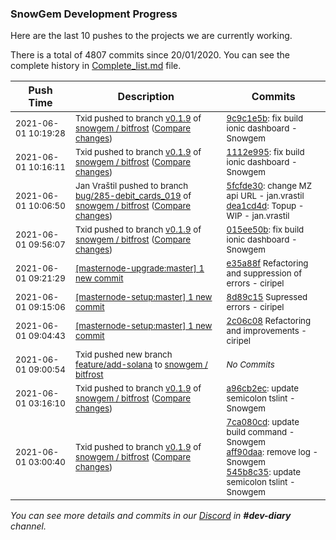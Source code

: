 
### SnowGem Development Progress

Here are the last 10 pushes to the projects we are currently working.

There is a total of 4807 commits since 20/01/2020. You can see the complete history in
 [Complete_list.md](Complete_list.md) file.

| Push Time | Description | Commits |
| --- | --- | --- |
| <sub>2021-06-01 10:19:28</sub> | <sub>Txid pushed to branch [v0\.1\.9](https://gitlab.com/snowgem/bitfrost/commits/v0.1.9) of [snowgem / bitfrost](https://gitlab.com/snowgem/bitfrost) ([Compare changes](https://gitlab.com/snowgem/bitfrost/compare/1112e9954ebfc09aeed86be4162b6bb3596952ab...9c9c1e5b90a36625ca8d4f0ded4d4143b1c8e9f2))</sub> | <sub>[9c9c1e5b](https://gitlab.com/snowgem/bitfrost/-/commit/9c9c1e5b90a36625ca8d4f0ded4d4143b1c8e9f2): fix build ionic dashboard - Snowgem</sub> |
| <sub>2021-06-01 10:16:11</sub> | <sub>Txid pushed to branch [v0\.1\.9](https://gitlab.com/snowgem/bitfrost/commits/v0.1.9) of [snowgem / bitfrost](https://gitlab.com/snowgem/bitfrost) ([Compare changes](https://gitlab.com/snowgem/bitfrost/compare/015ee50bc7722bea5aa6e4a813d14542bbd0ddfb...1112e9954ebfc09aeed86be4162b6bb3596952ab))</sub> | <sub>[1112e995](https://gitlab.com/snowgem/bitfrost/-/commit/1112e9954ebfc09aeed86be4162b6bb3596952ab): fix build ionic dashboard - Snowgem</sub> |
| <sub>2021-06-01 10:06:50</sub> | <sub>Jan Vraštil pushed to branch [bug/285\-debit\_cards\_019](https://gitlab.com/snowgem/bitfrost/commits/bug/285-debit_cards_019) of [snowgem / bitfrost](https://gitlab.com/snowgem/bitfrost) ([Compare changes](https://gitlab.com/snowgem/bitfrost/compare/4fb357c770da5cfd16dd44f54848541e09c2362d...dea1cd4d25d948a9f8005eb5f37bfc915b81f215))</sub> | <sub>[5fcfde30](https://gitlab.com/snowgem/bitfrost/-/commit/5fcfde30c591ad7e9f7f158cded65036eaead9e1): change MZ api URL - jan.vrastil<br>[dea1cd4d](https://gitlab.com/snowgem/bitfrost/-/commit/dea1cd4d25d948a9f8005eb5f37bfc915b81f215): Topup - WIP - jan.vrastil</sub> |
| <sub>2021-06-01 09:56:07</sub> | <sub>Txid pushed to branch [v0\.1\.9](https://gitlab.com/snowgem/bitfrost/commits/v0.1.9) of [snowgem / bitfrost](https://gitlab.com/snowgem/bitfrost) ([Compare changes](https://gitlab.com/snowgem/bitfrost/compare/a96cb2ec526d38a576eacc0f6231195ac4a2f542...015ee50bc7722bea5aa6e4a813d14542bbd0ddfb))</sub> | <sub>[015ee50b](https://gitlab.com/snowgem/bitfrost/-/commit/015ee50bc7722bea5aa6e4a813d14542bbd0ddfb): fix build ionic dashboard - Snowgem</sub> |
| <sub>2021-06-01 09:21:29</sub> | <sub>[[masternode-upgrade:master] 1 new commit](https://github.com/TENTOfficial/masternode-upgrade/commit/e35a88f80afb6f7aaf4fbe7ba8158e378086c646)</sub> | <sub>[e35a88f](https://github.com/TENTOfficial/masternode-upgrade/commit/e35a88f80afb6f7aaf4fbe7ba8158e378086c646) Refactoring and suppression of errors - ciripel</sub> |
| <sub>2021-06-01 09:15:06</sub> | <sub>[[masternode-setup:master] 1 new commit](https://github.com/TENTOfficial/masternode-setup/commit/8d89c15622fd264142f0b29d9eda62a5c8ee1e0f)</sub> | <sub>[8d89c15](https://github.com/TENTOfficial/masternode-setup/commit/8d89c15622fd264142f0b29d9eda62a5c8ee1e0f) Supressed errors - ciripel</sub> |
| <sub>2021-06-01 09:04:43</sub> | <sub>[[masternode-setup:master] 1 new commit](https://github.com/TENTOfficial/masternode-setup/commit/2c06c080f894be129b8558463d04162dc1acfe3e)</sub> | <sub>[2c06c08](https://github.com/TENTOfficial/masternode-setup/commit/2c06c080f894be129b8558463d04162dc1acfe3e) Refactoring and improvements - ciripel</sub> |
| <sub>2021-06-01 09:00:54</sub> | <sub>Txid pushed new branch [feature/add\-solana](https://gitlab.com/snowgem/bitfrost/commits/feature/add-solana) to [snowgem / bitfrost](https://gitlab.com/snowgem/bitfrost)</sub> | <sub>_No Commits_</sub> |
| <sub>2021-06-01 03:16:10</sub> | <sub>Txid pushed to branch [v0\.1\.9](https://gitlab.com/snowgem/bitfrost/commits/v0.1.9) of [snowgem / bitfrost](https://gitlab.com/snowgem/bitfrost) ([Compare changes](https://gitlab.com/snowgem/bitfrost/compare/545b8c35d23adb3a8637167d88a23c18611667d4...a96cb2ec526d38a576eacc0f6231195ac4a2f542))</sub> | <sub>[a96cb2ec](https://gitlab.com/snowgem/bitfrost/-/commit/a96cb2ec526d38a576eacc0f6231195ac4a2f542): update semicolon tslint - Snowgem</sub> |
| <sub>2021-06-01 03:00:40</sub> | <sub>Txid pushed to branch [v0\.1\.9](https://gitlab.com/snowgem/bitfrost/commits/v0.1.9) of [snowgem / bitfrost](https://gitlab.com/snowgem/bitfrost) ([Compare changes](https://gitlab.com/snowgem/bitfrost/compare/6417ac7d773193090868634d40c64674fd2dd982...545b8c35d23adb3a8637167d88a23c18611667d4))</sub> | <sub>[7ca080cd](https://gitlab.com/snowgem/bitfrost/-/commit/7ca080cdaa8d437f1a5e9901334c821f725de063): update build command - Snowgem<br>[aff90daa](https://gitlab.com/snowgem/bitfrost/-/commit/aff90daa31402668c6d7b2f15d2ccad658b2c528): remove log - Snowgem<br>[545b8c35](https://gitlab.com/snowgem/bitfrost/-/commit/545b8c35d23adb3a8637167d88a23c18611667d4): update semicolon tslint - Snowgem</sub> |

_You can see more details and commits in our [Discord](https://discord.gg/zumGnbg) in **#dev-diary** channel._
